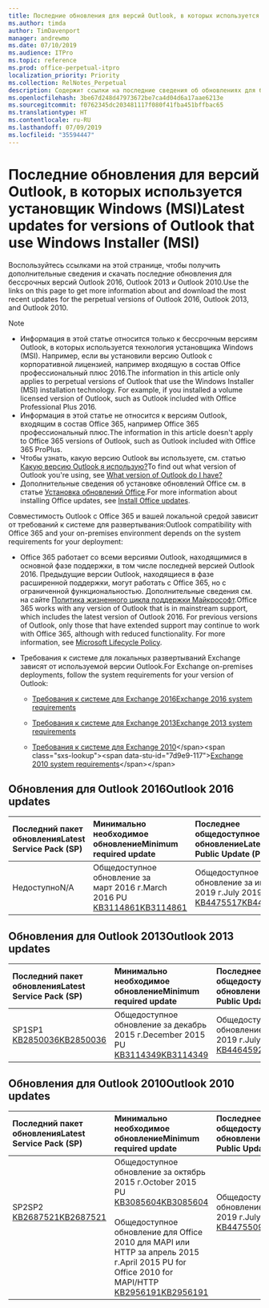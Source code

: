 ```yaml
---
title: Последние обновления для версий Outlook, в которых используется установщик Windows (MSI)
ms.author: timda
author: TimDavenport
manager: andrewmo
ms.date: 07/10/2019
ms.audience: ITPro
ms.topic: reference
ms.prod: office-perpetual-itpro
localization_priority: Priority
ms.collection: RelNotes_Perpetual
description: Содержит ссылки на последние сведения об обновлениях для бессрочных версий Outlook 2016, Outlook 2013 и Outlook 2010 для ИТ-специалистов
ms.openlocfilehash: 3be67d248d47973672be7ca4d04d6a17aae6213e
ms.sourcegitcommit: f0762345dc203481117f080f41fba451bffbac65
ms.translationtype: HT
ms.contentlocale: ru-RU
ms.lasthandoff: 07/09/2019
ms.locfileid: "35594447"
---
```

# <a name="latest-updates-for-versions-of-outlook-that-use-windows-installer-msi"></a><span data-ttu-id="7d9e9-103">Последние обновления для версий Outlook, в которых используется установщик Windows (MSI)</span><span class="sxs-lookup"><span data-stu-id="7d9e9-103">Latest updates for versions of Outlook that use Windows Installer (MSI)</span></span>

<span data-ttu-id="7d9e9-104">Воспользуйтесь ссылками на этой странице, чтобы получить дополнительные сведения и скачать последние обновления для бессрочных версий Outlook 2016, Outlook 2013 и Outlook 2010.</span><span class="sxs-lookup"><span data-stu-id="7d9e9-104">Use the links on this page to get more information about and download the most recent updates for the perpetual versions of Outlook 2016, Outlook 2013, and Outlook 2010.</span></span>
  
> [!NOTE]
> - <span data-ttu-id="7d9e9-p101">Информация в этой статье относится только к бессрочным версиям Outlook, в которых используется технология установщика Windows (MSI). Например, если вы установили версию Outlook с корпоративной лицензией, например входящую в состав Office профессиональный плюс 2016.</span><span class="sxs-lookup"><span data-stu-id="7d9e9-p101">The information in this article only applies to perpetual versions of Outlook that use the Windows Installer (MSI) installation technology. For example, if you installed a volume licensed version of Outlook, such as Outlook included with Office Professional Plus 2016.</span></span>
> - <span data-ttu-id="7d9e9-107">Информация в этой статье не относится к версиям Outlook, входящим в состав Office 365, например Office 365 профессиональный плюс.</span><span class="sxs-lookup"><span data-stu-id="7d9e9-107">The information in this article doesn't apply to Office 365 versions of Outlook, such as Outlook included with Office 365 ProPlus.</span></span>
> - <span data-ttu-id="7d9e9-108">Чтобы узнать, какую версию Outlook вы используете, см. статью [Какую версию Outlook я использую?](https://support.office.com/article/b3a9568c-edb5-42b9-9825-d48d82b2257c)</span><span class="sxs-lookup"><span data-stu-id="7d9e9-108">To find out what version of Outlook you're using, see [What version of Outlook do I have?](https://support.office.com/article/b3a9568c-edb5-42b9-9825-d48d82b2257c)</span></span>
> - <span data-ttu-id="7d9e9-109">Дополнительные сведения об установке обновлений Office см. в статье [Установка обновлений Office](https://support.office.com/article/2ab296f3-7f03-43a2-8e50-46de917611c5).</span><span class="sxs-lookup"><span data-stu-id="7d9e9-109">For more information about installing Office updates, see [Install Office updates](https://support.office.com/article/2ab296f3-7f03-43a2-8e50-46de917611c5).</span></span> 
  
<span data-ttu-id="7d9e9-110">Совместимость Outlook с Office 365 и вашей локальной средой зависит от требований к системе для развертывания:</span><span class="sxs-lookup"><span data-stu-id="7d9e9-110">Outlook compatibility with Office 365 and your on-premises environment depends on the system requirements for your deployment:</span></span>
  
- <span data-ttu-id="7d9e9-p102">Office 365 работает со всеми версиями Outlook, находящимися в основной фазе поддержки, в том числе последней версией Outlook 2016. Предыдущие версии Outlook, находящиеся в фазе расширенной поддержки, могут работать с Office 365, но с ограниченной функциональностью. Дополнительные сведения см. на сайте [Политика жизненного цикла поддержки Майкрософт](https://support.microsoft.com/lifecycle).</span><span class="sxs-lookup"><span data-stu-id="7d9e9-p102">Office 365 works with any version of Outlook that is in mainstream support, which includes the latest version of Outlook 2016. For previous versions of Outlook, only those that have extended support may continue to work with Office 365, although with reduced functionality. For more information, see [Microsoft Lifecycle Policy](https://support.microsoft.com/lifecycle).</span></span>
    
- <span data-ttu-id="7d9e9-114">Требования к системе для локальных развертываний Exchange зависят от используемой версии Outlook.</span><span class="sxs-lookup"><span data-stu-id="7d9e9-114">For Exchange on-premises deployments, follow the system requirements for your version of Outlook:</span></span>
    
  - [<span data-ttu-id="7d9e9-115">Требования к системе для Exchange 2016</span><span class="sxs-lookup"><span data-stu-id="7d9e9-115">Exchange 2016 system requirements</span></span>](https://docs.microsoft.com/Exchange/plan-and-deploy/system-requirements)
    
  - [<span data-ttu-id="7d9e9-116">Требования к системе для Exchange 2013</span><span class="sxs-lookup"><span data-stu-id="7d9e9-116">Exchange 2013 system requirements</span></span>](https://docs.microsoft.com/exchange/exchange-2013-system-requirements-exchange-2013-help)
    
  - <span data-ttu-id="7d9e9-117">[Требования к системе для Exchange 2010](https://docs.microsoft.com/previous-versions/office/exchange-server-2010/aa996719(v=exchg.141))</span><span class="sxs-lookup"><span data-stu-id="7d9e9-117">[Exchange 2010 system requirements](https://docs.microsoft.com/previous-versions/office/exchange-server-2010/aa996719(v=exchg.141))</span></span>

   
## <a name="outlook-2016-updates"></a><span data-ttu-id="7d9e9-118">Обновления для Outlook 2016</span><span class="sxs-lookup"><span data-stu-id="7d9e9-118">Outlook 2016 updates</span></span>

|<span data-ttu-id="7d9e9-119">**Последний пакет обновления**</span><span class="sxs-lookup"><span data-stu-id="7d9e9-119">**Latest Service Pack (SP)**</span></span>|<span data-ttu-id="7d9e9-120">**Минимально необходимое обновление**</span><span class="sxs-lookup"><span data-stu-id="7d9e9-120">**Minimum required update**</span></span>|<span data-ttu-id="7d9e9-121">**Последнее общедоступное обновление**</span><span class="sxs-lookup"><span data-stu-id="7d9e9-121">**Latest Public Update (PU)**</span></span>|
|:-----|:-----|:-----|
|<span data-ttu-id="7d9e9-122">Недоступно</span><span class="sxs-lookup"><span data-stu-id="7d9e9-122">N/A</span></span>  <br/> |<span data-ttu-id="7d9e9-123">Общедоступное обновление за март 2016 г.</span><span class="sxs-lookup"><span data-stu-id="7d9e9-123">March 2016 PU</span></span> <br/>[<span data-ttu-id="7d9e9-124">KB3114861</span><span class="sxs-lookup"><span data-stu-id="7d9e9-124">KB3114861</span></span>](https://support.microsoft.com/help/3114861) <br/> |<span data-ttu-id="7d9e9-125">Общедоступное обновление за июль 2019 г.</span><span class="sxs-lookup"><span data-stu-id="7d9e9-125">July 2019 PU</span></span> <br/>[<span data-ttu-id="7d9e9-126">KB4475517</span><span class="sxs-lookup"><span data-stu-id="7d9e9-126">KB4475517</span></span>](https://support.microsoft.com/help/4475517) 

## <a name="outlook-2013-updates"></a><span data-ttu-id="7d9e9-127">Обновления для Outlook 2013</span><span class="sxs-lookup"><span data-stu-id="7d9e9-127">Outlook 2013 updates</span></span>

|<span data-ttu-id="7d9e9-128">**Последний пакет обновления**</span><span class="sxs-lookup"><span data-stu-id="7d9e9-128">**Latest Service Pack (SP)**</span></span>|<span data-ttu-id="7d9e9-129">**Минимально необходимое обновление**</span><span class="sxs-lookup"><span data-stu-id="7d9e9-129">**Minimum required update**</span></span>|<span data-ttu-id="7d9e9-130">**Последнее общедоступное обновление**</span><span class="sxs-lookup"><span data-stu-id="7d9e9-130">**Latest Public Update (PU)**</span></span>|
|:-----|:-----|:-----|
|<span data-ttu-id="7d9e9-131">SP1</span><span class="sxs-lookup"><span data-stu-id="7d9e9-131">SP1</span></span>  <br/>[<span data-ttu-id="7d9e9-132">KB2850036</span><span class="sxs-lookup"><span data-stu-id="7d9e9-132">KB2850036</span></span>](https://go.microsoft.com/fwlink/p/?LinkId=512538) <br/> |<span data-ttu-id="7d9e9-133">Общедоступное обновление за декабрь 2015 г.</span><span class="sxs-lookup"><span data-stu-id="7d9e9-133">December 2015 PU</span></span> <br/>[<span data-ttu-id="7d9e9-134">KB3114349</span><span class="sxs-lookup"><span data-stu-id="7d9e9-134">KB3114349</span></span>](https://support.microsoft.com/kb/3114349) <br/> |<span data-ttu-id="7d9e9-135">Общедоступное обновление за июль 2019 г.</span><span class="sxs-lookup"><span data-stu-id="7d9e9-135">July 2019 PU</span></span> <br/>[<span data-ttu-id="7d9e9-136">KB4464592</span><span class="sxs-lookup"><span data-stu-id="7d9e9-136">KB4464592</span></span>](https://support.microsoft.com/help/4464592)  |
   
## <a name="outlook-2010-updates"></a><span data-ttu-id="7d9e9-137">Обновления для Outlook 2010</span><span class="sxs-lookup"><span data-stu-id="7d9e9-137">Outlook 2010 updates</span></span>

|<span data-ttu-id="7d9e9-138">**Последний пакет обновления**</span><span class="sxs-lookup"><span data-stu-id="7d9e9-138">**Latest Service Pack (SP)**</span></span>|<span data-ttu-id="7d9e9-139">**Минимально необходимое обновление**</span><span class="sxs-lookup"><span data-stu-id="7d9e9-139">**Minimum required update**</span></span>|<span data-ttu-id="7d9e9-140">**Последнее общедоступное обновление**</span><span class="sxs-lookup"><span data-stu-id="7d9e9-140">**Latest Public Update (PU)**</span></span>|
|:-----|:-----|:-----|
|<span data-ttu-id="7d9e9-141">SP2</span><span class="sxs-lookup"><span data-stu-id="7d9e9-141">SP2</span></span> <br/>[<span data-ttu-id="7d9e9-142">KB2687521</span><span class="sxs-lookup"><span data-stu-id="7d9e9-142">KB2687521</span></span>](https://go.microsoft.com/fwlink/p/?LinkId=512542) <br><br><br><br/> |<span data-ttu-id="7d9e9-143">Общедоступное обновление за октябрь 2015 г.</span><span class="sxs-lookup"><span data-stu-id="7d9e9-143">October 2015 PU</span></span> <br/> [<span data-ttu-id="7d9e9-144">KB3085604</span><span class="sxs-lookup"><span data-stu-id="7d9e9-144">KB3085604</span></span>](https://support.microsoft.com/kb/3085604) <br/><br/>  <span data-ttu-id="7d9e9-145">Общедоступное обновление для Office 2010 для MAPI или HTTP за апрель 2015 г.</span><span class="sxs-lookup"><span data-stu-id="7d9e9-145">April 2015 PU for Office 2010 for MAPI/HTTP</span></span> <br/> [<span data-ttu-id="7d9e9-146">KB2956191</span><span class="sxs-lookup"><span data-stu-id="7d9e9-146">KB2956191</span></span>](https://support.microsoft.com/ru-RU/help/2956191/april-14-2015-update-for-office-2010-kb2956191) <br/> |<span data-ttu-id="7d9e9-147">Общедоступное обновление за июль 2019 г.</span><span class="sxs-lookup"><span data-stu-id="7d9e9-147">July 2019 PU</span></span> <br/>[<span data-ttu-id="7d9e9-148">KB4475509</span><span class="sxs-lookup"><span data-stu-id="7d9e9-148">KB4475509</span></span>](https://support.microsoft.com/help/4475509) <br><br><br><br/>|
   

